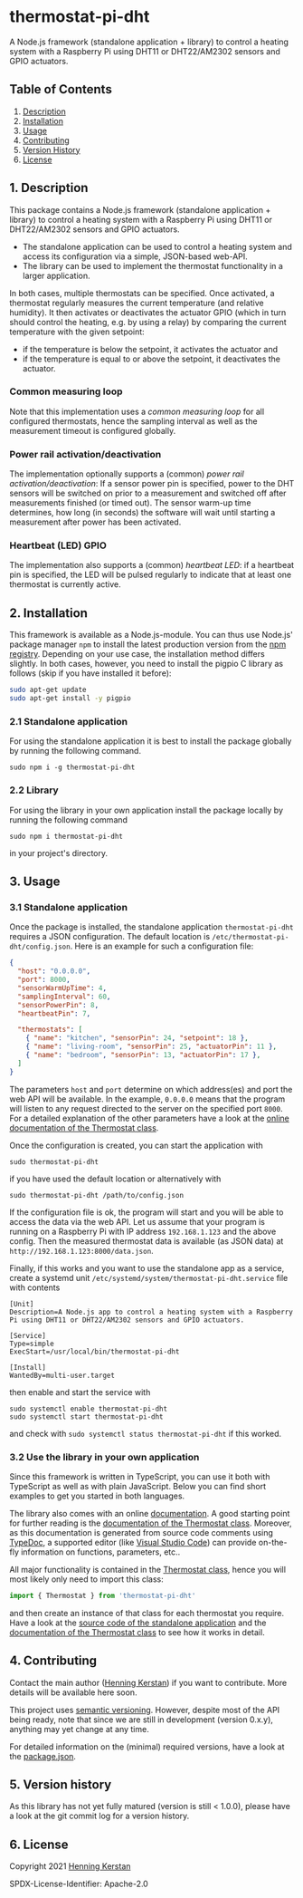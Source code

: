 # thermostat-pi-dht

A Node.js framework (standalone application + library) to control a heating system with a Raspberry Pi using DHT11 or DHT22/AM2302 sensors and GPIO actuators.

## Table of Contents

1. [Description](#1-description)
1. [Installation](#2-installation)
1. [Usage](#3-usage)
1. [Contributing](#4-contributing)
1. [Version History](#5-version-history)
1. [License](#6-license)

## 1. Description

This package contains a Node.js framework (standalone application + library) to control a heating system with a Raspberry Pi using DHT11 or DHT22/AM2302 sensors and GPIO actuators.

- The standalone application can be used to control a heating system and access its configuration via a simple, JSON-based web-API.
- The library can be used to implement the thermostat functionality in a larger application.

In both cases, multiple thermostats can be specified. Once activated, a thermostat regularly measures the current temperature (and relative humidity). It then activates or deactivates the actuator GPIO (which in turn should control the heating, e.g. by using a relay) by comparing the current temperature with the given setpoint:

- if the temperature is below the setpoint, it activates the actuator and
- if the temperature is equal to or above the setpoint, it deactivates the actuator.

### Common measuring loop

Note that this implementation uses a _common measuring loop_ for all configured thermostats, hence the sampling interval as well as the measurement timeout is configured globally.

### Power rail activation/deactivation

The implementation optionally supports a (common) _power rail activation/deactivation_: If a sensor power pin is specified, power to the DHT sensors will be switched on prior to a measurement and switched off after measurements finished (or timed out). The sensor warm-up time determines, how long (in seconds) the software will wait until starting a measurement after power has been activated.

### Heartbeat (LED) GPIO

The implementation also supports a (common) _heartbeat LED_: if a heartbeat pin is specified, the LED will be pulsed regularly to indicate that at least one thermostat is currently active.

## 2. Installation

This framework is available as a Node.js-module. You can thus use Node.js' package manager `npm` to install the latest production version from the [npm registry](https://npmjs.com). Depending on your use case, the installation method differs slightly. In both cases, however, you need to install the pigpio C library as follows (skip if you have installed it before):

```bash
sudo apt-get update
sudo apt-get install -y pigpio
```

### 2.1 Standalone application

For using the standalone application it is best to install the package globally by running the following command.

    sudo npm i -g thermostat-pi-dht

### 2.2 Library

For using the library in your own application install the package locally by running the following command

    sudo npm i thermostat-pi-dht

in your project's directory.

## 3. Usage

### 3.1 Standalone application

Once the package is installed, the standalone application `thermostat-pi-dht` requires a JSON configuration. The default location is `/etc/thermostat-pi-dht/config.json`. Here is an example for such a configuration file:

```JSON
{
  "host": "0.0.0.0",
  "port": 8000,
  "sensorWarmUpTime": 4,
  "samplingInterval": 60,
  "sensorPowerPin": 8,
  "heartbeatPin": 7,

  "thermostats": [
    { "name": "kitchen", "sensorPin": 24, "setpoint": 18 },
    { "name": "living-room", "sensorPin": 25, "actuatorPin": 11 },
    { "name": "bedroom", "sensorPin": 13, "actuatorPin": 17 },
  ]
}
```

The parameters `host` and `port` determine on which address(es) and port the web API will be available. In the example, `0.0.0.0` means that the program will listen to any request directed to the server on the specified port `8000`. For a detailed explanation of the other parameters have a look at the [online documentation of the Thermostat class](https://henningkerstan.github.io/thermostat-pi-dht/classes/Thermostat.Thermostat-1.html).

Once the configuration is created, you can start the application with

```
sudo thermostat-pi-dht
```

if you have used the default location or alternatively with

```
sudo thermostat-pi-dht /path/to/config.json
```

If the configuration file is ok, the program will start and you will be able to access the data via the web API. Let us assume that your program is running on a Raspberry Pi with IP address `192.168.1.123` and the above config. Then the measured thermostat data is available (as JSON data) at `http://192.168.1.123:8000/data.json`.

Finally, if this works and you want to use the standalone app as a service, create a systemd unit `/etc/systemd/system/thermostat-pi-dht.service` file with contents

```
[Unit]
Description=A Node.js app to control a heating system with a Raspberry Pi using DHT11 or DHT22/AM2302 sensors and GPIO actuators.

[Service]
Type=simple
ExecStart=/usr/local/bin/thermostat-pi-dht

[Install]
WantedBy=multi-user.target
```

then enable and start the service with

```
sudo systemctl enable thermostat-pi-dht
sudo systemctl start thermostat-pi-dht
```

and check with `sudo systemctl status thermostat-pi-dht` if this worked.

### 3.2 Use the library in your own application

Since this framework is written in TypeScript, you can use it both with TypeScript as well as with plain JavaScript. Below you can find short examples to get you started in both languages.

The library also comes with an online [documentation](https://henningkerstan.github.io/thermostat-pi-dht/). A good starting point for further reading is the [documentation of the Thermostat class](https://henningkerstan.github.io/thermostat-pi-dht/classes/Thermostat.Thermostat-1.html). Moreover, as this documentation is generated from source code comments using [TypeDoc](https://typedoc.org), a supported editor (like [Visual Studio Code](https://code.visualstudio.com/)) can provide on-the-fly information on functions, parameters, etc..

All major functionality is contained in the [Thermostat class](https://henningkerstan.github.io/thermostat-pi-dht/classes/Thermostat.Thermostat-1.html), hence you will most likely only need to import this class:

```typescript
import { Thermostat } from 'thermostat-pi-dht'
```

and then create an instance of that class for each thermostat you require. Have a look at the [source code of the standalone application](https://github.com/henningkerstan/thermostat-pi-dht/blob/main/src/thermostat-pi-dht.ts) and the [documentation of the Thermostat class](https://henningkerstan.github.io/thermostat-pi-dht/classes/Thermostat.Thermostat-1.html) to see how it works in detail.

## 4. Contributing

Contact the main author ([Henning Kerstan](https://henningkerstan.de)) if you want to contribute. More details will be available here soon.

This project uses [semantic versioning](https://semver.org/). However, despite most of the API being ready, note that since we are still in development (version 0.x.y), anything may yet change at any time.

For detailed information on the (minimal) required versions, have a look at the [package.json](https://github.com/henningkerstan/thermostat-pi-dht/blob/main/package.json).

## 5. Version history

As this library has not yet fully matured (version is still < 1.0.0), please have a look at the git commit log for a version history.

## 6. License

Copyright 2021 [Henning Kerstan](https://henningkerstan.de)

SPDX-License-Identifier: Apache-2.0
